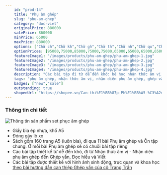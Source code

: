 ```yaml
---
    id: "prod-14"
    title: "Phụ âm ghép"
    slug: "phu-am-ghep"
    category: "doc-viet"
    originalPrice: 880000
    salePrice: 860000
    minPrice: 65000
    maxPrice: 880000
    options: ["Chữ ch","Chữ kh","Chữ gh","Chữ th","Chữ nh","Chữ qu","Chữ gi","Chữ ng","Chữ ngh","Chữ ph","Chữ tr","Ôn tập"]
    optionPrices: [95000,75000,85000,75000,75000,65000,65000,65000,65000,75000,65000,75000]
    featureImage1: "/images/products/phu-am-ghep/phu-am-ghep-1.jpg"
    featureImage2: "/images/products/phu-am-ghep/phu-am-ghep-2.jpg"
    featureImage3: "/images/products/phu-am-ghep/phu-am-ghep-3.jpg"
    featureImage4: "/images/products/phu-am-ghep/phu-am-ghep-4.jpg"
    description: "Các bài tập đi từ dễ đến khó: bé học nhận thức âm vị, nhận diện phụ âm ghép, ghép vần, đọc hiểu và viết."
    tags: "phụ âm ghép, nhận thức âm vị, nhận diện phụ âm ghép, ghép vần, đọc hiểu và viết"
    badges: ["new","sale"]
    outstanding: true
    shopeeUrl: "https://shopee.vn/Can-thi%E1%BB%87p-Ph%E1%BB%A5-%C3%A2m-gh%C3%A9p-(mua-l%E1%BA%BB)-i.4108781.17397295277?sp_atk=3719c542-90c9-48e3-8d83-f72d7d013d8a&xptdk=3719c542-90c9-48e3-8d83-f72d7d013d8a"
---
```


### Thông tin chi tiết

![Thông tin sản phẩm set phục âm ghép](/images/products/phu-am-ghep/phu-am-ghep-1.jpg)

- Giấy bìa ép nhựa, khổ A5
- Đóng gáy lò xo
- Sách gồm 160 trang A5 (luôn bìa), đi qua 11 bài Phụ âm ghép và Ôn tập chung. Ở mỗi bài Phụ âm ghép sẽ có chuỗi bài tập riêng
- Các bài tập thiết kế từ dễ đến khó, đi từ Nhận thức âm vị - Nhận diện phụ âm ghép đến Ghép vần, Đọc hiểu và Viết
- Các bài tập được thiết kế với hình ảnh sinh động, trực quan và khoa học [theo bài hướng dẫn can thiệp Ghép vần của cô Trang Trần](https://www.trangyeutre.com/courses/ghep-van)
